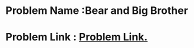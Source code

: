 # Problem Name :Bear and Big Brother
# Problem Link : [Problem Link.](http://codeforces.com/contest/791/problem/A)

